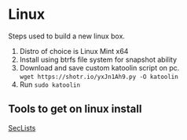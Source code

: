 # Linux
Steps used to build a new linux box. 

1. Distro of choice is Linux Mint x64
2. Install using btrfs file system for snapshot ability
3. Download and save custom katoolin script on pc.  
   ```wget https://shotr.io/yxJn1Ah9.py -O katoolin```
4. Run
   ```sudo katoolin```


## Tools to get on linux install
 [SecLists](https://github.com/danielmiessler/SecLists)  
 
 
